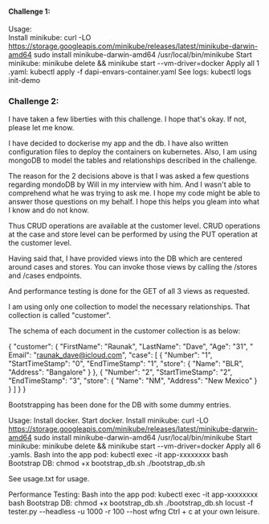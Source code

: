 #### Challenge 1:

Usage:  
Install minikube:
curl -LO https://storage.googleapis.com/minikube/releases/latest/minikube-darwin-amd64
sudo install minikube-darwin-amd64 /usr/local/bin/minikube
Start minikube:
minikube delete && minikube start --vm-driver=docker
Apply all 1 .yaml:
kubectl apply -f dapi-envars-container.yaml
See logs:
kubectl logs init-demo

### Challenge 2:

I have taken a few liberties with this challenge. I hope that's okay. If not, please let me know.

I have decided to dockerise my app and the db. I have also written configuration files to deploy the containers on kubernetes.
Also, I am using mongoDB to model the tables and relationships described in the challenge.

The reason for the 2 decisions above is that I was asked a few questions regarding mondoDB by Will in my interview with him.
And I wasn't able to comprehend what he was trying to ask me. I hope my code might be able to answer those questions on my behalf. I hope this helps you gleam into what I know and do not know.

Thus CRUD operations are available at the customer level.
CRUD operations at the case and store level can be performed by using the PUT operation at the customer level.

Having said that, I have provided views into the DB which are centered around cases and stores.
You can invoke those views by calling the /stores and /cases endpoints.

And performance testing is done for the GET of all 3 views as requested.

I am using only one collection to model the necessary relationships. That collection is called "customer".

The schema of each document in the customer collection is as below:

{
"customer":
{
"FirstName": "Raunak",
"LastName": "Dave",
"Age": "31", "
Email": "raunak_dave@icloud.com",
"case":
[
{
"Number": "1",
"StartTimeStamp": "0",
"EndTimeStamp": "1",
"store":
{
"Name": "BLR",
"Address": "Bangalore"
}
},
{
"Number": "2",
"StartTimeStamp": "2",
"EndTimeStamp": "3",
"store":
{
"Name": "NM",
"Address": "New Mexico"
}
}
]
}
}

Bootstrapping has been done for the DB with some dummy entries.

Usage:
Install docker.
Start docker.
Install minikube:
curl -LO https://storage.googleapis.com/minikube/releases/latest/minikube-darwin-amd64
sudo install minikube-darwin-amd64 /usr/local/bin/minikube
Start minikube:
minikube delete && minikube start --vm-driver=docker
Apply all 6 .yamls.
Bash into the app pod:
kubectl exec -it app-xxxxxxxx bash
Bootstrap DB:
chmod +x bootstrap_db.sh
./bootstrap_db.sh

See usage.txt for usage.

Performance Testing:
Bash into the app pod:
kubectl exec -it app-xxxxxxxx bash
Bootstrap DB:
chmod +x bootstrap_db.sh
./bootstrap_db.sh
locust -f tester.py --headless -u 1000 -r 100 --host wfng
Ctrl + c at your own leisure.
